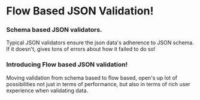 # Flow Based JSON Validation!

### **Schema based JSON validators.**

Typical JSON validators ensure the json data's adherence to JSON schema.
If it doesn't, gives tons of errors about how it failed to do so!

### **Introducing Flow based JSON validation!**

Moving validation from schema based to flow based, open's up lot of possibilities not just in terms of performance, but also in terms of rich user experience when validating data.
